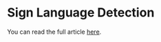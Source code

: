 # Sign Language Detection
You can read the full article [here](https://www.cluzters.ai/Model/1230/sign-language-detection).
